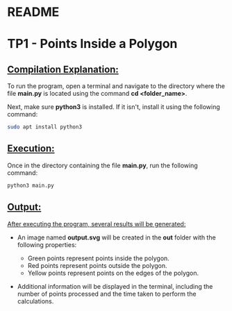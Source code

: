 # README
# TP1 - Points Inside a Polygon

## <u>Compilation Explanation:</u>

To run the program, open a terminal and navigate to the directory where the file __main.py__ is located using the command __cd <folder_name>__.

Next, make sure __python3__ is installed. If it isn't, install it using the following command:
```bash
sudo apt install python3
```

## <u>Execution:</u>

Once in the directory containing the file __main.py__, run the following command:
```bash
python3 main.py
```

## <u>Output:</u>

<u>After executing the program, several results will be generated:</u>

- An image named __output.svg__ will be created in the __out__ folder with the following properties:
  - Green points represent points inside the polygon.
  - Red points represent points outside the polygon.
  - Yellow points represent points on the edges of the polygon.

- Additional information will be displayed in the terminal, including the number of points processed and the time taken to perform the calculations.
